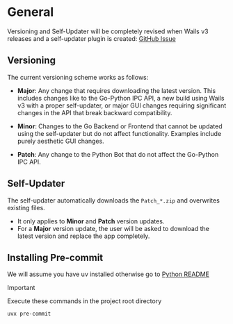 # General

Versioning and Self-Updater will be completely revised when Wails v3 releases and a self-updater plugin is created: [GitHub Issue](https://github.com/wailsapp/wails/issues/1178)

## Versioning

The current versioning scheme works as follows:

- **Major**: Any change that requires downloading the latest version. This includes changes like to the Go-Python IPC API, a new build using Wails v3 with a proper self-updater, or major GUI changes requiring significant changes in the API that break backward compatibility.

- **Minor**: Changes to the Go Backend or Frontend that cannot be updated using the self-updater but do not affect functionality. Examples include purely aesthetic GUI changes.

- **Patch**: Any change to the Python Bot that do not affect the Go-Python IPC API.

## Self-Updater

The self-updater automatically downloads the `Patch_*.zip` and overwrites existing files.

- It only applies to **Minor** and **Patch** version updates.
- For a **Major** version update, the user will be asked to download the latest version and replace the app completely.

## Installing Pre-commit
We will assume you have uv installed otherwise go to [Python README](https://github.com/AdbAutoPlayer/AdbAutoPlayer/blob/main/docs/src/development/python-README.md)

> [!IMPORTANT]
> Execute these commands in the project root directory

```shell
uvx pre-commit
```
